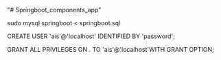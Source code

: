 "# Springboot_components_app" 

sudo mysql springboot < springboot.sql

CREATE USER 'ais'@'localhost' IDENTIFIED BY 'password';

GRANT ALL PRIVILEGES ON *.* TO 'ais'@'localhost'WITH GRANT OPTION;
